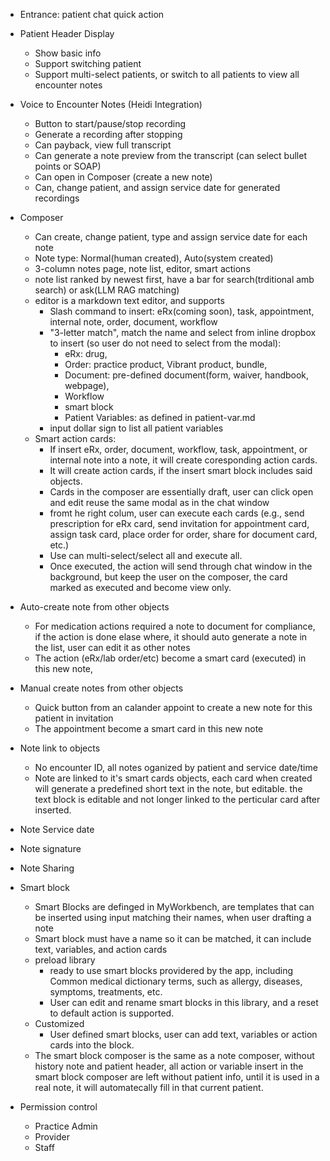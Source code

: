 - Entrance: patient chat quick action
- Patient Header Display
  - Show basic info
  - Support switching patient
  - Support multi-select patients, or switch to all patients to view all encounter notes
- Voice to Encounter Notes (Heidi Integration)
  - Button to start/pause/stop recording
  - Generate a recording after stopping
  - Can payback, view full transcript
  - Can generate a note preview  from the transcript (can select bullet points or SOAP)
  - Can open in Composer (create a new note)
  - Can, change patient, and assign service date for generated recordings

- Composer
  - Can create, change patient, type and assign service date for each note
  - Note type: Normal(human created), Auto(system created)
  - 3-column notes page, note list, editor, smart actions
  - note list ranked by newest first, have a bar for search(trditional amb search) or ask(LLM RAG matching)
  - editor is a markdown text editor, and supports
    - Slash command to insert: eRx(coming soon), task, appointment, internal note, order, document, workflow
    - "3-letter match", match the name and select from inline dropbox to insert (so user do not need to select from the modal): 
      - eRx: drug, 
      - Order: practice product, Vibrant product, bundle, 
      - Document: pre-defined document(form, waiver, handbook, webpage),
      - Workflow 
      - smart block 
      - Patient Variables: as defined in patient-var.md
    - input dollar sign to list all patient variables
  - Smart action cards:
    - If insert eRx, order, document, workflow, task, appointment, or internal note into a note, it will create coresponding action cards. 
    - It will create action cards, if the insert smart block includes said objects. 
    - Cards in the composer are essentially draft, user can click open and edit reuse the same modal as in the chat window
    - fromt he right colum, user can execute each cards (e.g., send prescription for eRx card, send invitation for appointment card, assign task card, place order for order, share for document card, etc.)
    - Use can multi-select/select all and execute all. 
    - Once executed, the action will send through chat window in the background, but keep the user on the composer, the card marked as executed and become view only. 

- Auto-create note from other objects
  - For medication actions required a note to document for compliance, if the action is done elase where, it should auto generate a note in the list, user can edit it as other notes
  - The action (eRx/lab order/etc) become a smart card (executed) in this new note, 

- Manual create notes from other objects
  - Quick button from an calander appoint to create a new note for this patient in invitation
  - The appointment become a smart card in this new note
- Note link to objects
  - No encounter ID, all notes oganized by patient and service date/time
  - Note are linked to it's smart cards objects, each card when created will generate a predefined short text in the note, but editable. the text block is editable and not longer linked to the perticular card after inserted.
- Note Service date
- Note signature
- Note Sharing
- Smart block
  - Smart Blocks are definged in MyWorkbench, are templates that can be inserted using input matching their names, when user drafting a note
  - Smart block must have a name so it can be matched, it can include text, variables, and action cards
  - preload library
    - ready to use smart blocks providered by the app, including Common medical dictionary terms, such as allergy, diseases, symptoms, treatments, etc.
    - User can edit and rename smart blocks in this library, and a reset to default action is supported.
  - Customized
    - User defined smart blocks, user can add text, variables or action cards into the block. 
  - The smart block composer is the same as a note composer, without history note and patient header, all action or variable insert in the smart block composer are left without patient info, until it is used in a real note, it will automatecally fill in that current patient. 

- Permission control
  - Practice Admin
  - Provider
  - Staff
